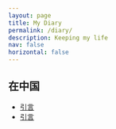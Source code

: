 ```yaml
---
layout: page
title: My Diary
permalink: /diary/
description: Keeping my life
nav: false
horizontal: false
---
```


<h2>在中国</h2>

- [引言](/_pages/日记/我和她们的故事-散文/引言.md)
- [引言](/_pages/日记/我和她们的故事-散文/引言.md)

